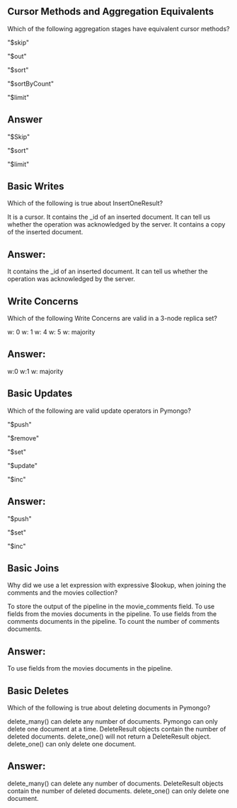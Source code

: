 ## Cursor Methods and Aggregation Equivalents

Which of the following aggregation stages have equivalent cursor methods?

"$skip"

"$out"

"$sort"

"$sortByCount"

"$limit"

## Answer

"$Skip"

"$sort"

"$limit"

## Basic Writes

Which of the following is true about InsertOneResult?

It is a cursor.
It contains the _id of an inserted document.
It can tell us whether the operation was acknowledged by the server.
It contains a copy of the inserted document.

## Answer:

It contains the _id of an inserted document.
It can tell us whether the operation was acknowledged by the server.


## Write Concerns

Which of the following Write Concerns are valid in a 3-node replica set?

w: 0
w: 1
w: 4
w: 5
w: majority

## Answer:
w:0
w:1
w: majority


## Basic Updates

Which of the following are valid update operators in Pymongo?

"$push"

"$remove"

"$set"

"$update"

"$inc"

## Answer:

"$push"

"$set"

"$inc"

## Basic Joins

Why did we use a let expression with expressive $lookup, when joining the comments and the movies collection?

To store the output of the pipeline in the movie_comments field.
To use fields from the movies documents in the pipeline.
To use fields from the comments documents in the pipeline.
To count the number of comments documents.

## Answer:
To use fields from the movies documents in the pipeline.


## Basic Deletes

Which of the following is true about deleting documents in Pymongo?

delete_many() can delete any number of documents.
Pymongo can only delete one document at a time.
DeleteResult objects contain the number of deleted documents.
delete_one() will not return a DeleteResult object.
delete_one() can only delete one document.


## Answer:

delete_many() can delete any number of documents.
DeleteResult objects contain the number of deleted documents.
delete_one() can only delete one document.
